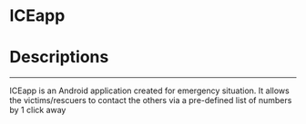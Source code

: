 # ICEapp

# Descriptions
--------------
ICEapp is an Android application created for emergency situation.
It allows the victims/rescuers to contact the others via a pre-defined list of numbers by 1 click away  